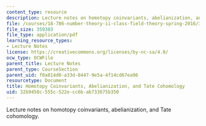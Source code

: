 ```yaml
---
content_type: resource
description: Lecture notes on homotopy coinvariants, abelianization, and Tate cohomology.
file: /courses/18-786-number-theory-ii-class-field-theory-spring-2016/32b9450c555c522ecc6bab733675b350_MIT18_786S16_lec13.pdf
file_size: 359383
file_type: application/pdf
learning_resource_types:
- Lecture Notes
license: https://creativecommons.org/licenses/by-nc-sa/4.0/
ocw_type: OCWFile
parent_title: Lecture Notes
parent_type: CourseSection
parent_uid: f0a814d0-a33d-8447-9e5a-4f14cd67ea96
resourcetype: Document
title: Homotopy Coinvariants, Abelianization, and Tate Cohomology
uid: 32b9450c-555c-522e-cc6b-ab733675b350
---
```

Lecture notes on homotopy coinvariants, abelianization, and Tate cohomology.